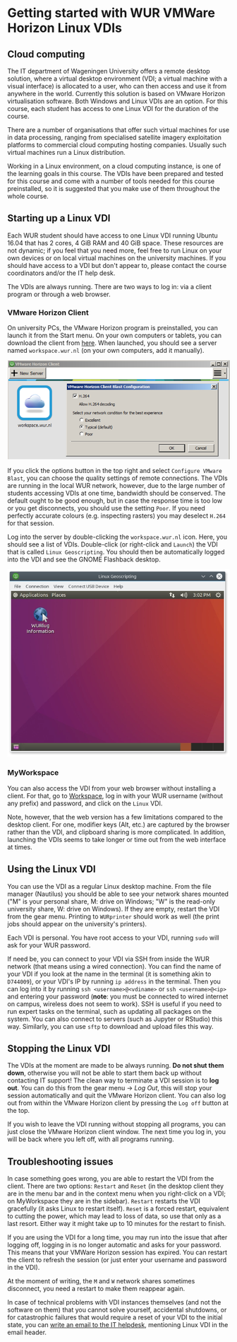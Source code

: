 # Getting started with WUR VMWare Horizon Linux VDIs

## Cloud computing

The IT department of Wageningen University offers a remote desktop solution, where a virtual desktop environment (VDI; a virtual machine with a visual interface) is allocated to a user, who can then access and use it from anywhere in the world. Currently this solution is based on VMware Horizon virtualisation software. Both Windows and Linux VDIs are an option. For this course, each student has access to one Linux VDI for the duration of the course.

There are a number of organisations that offer such virtual machines for use in data processing, ranging from specialised satellite imagery exploitation platforms to commercial cloud computing hosting companies. Usually such virtual machines run a Linux distribution.

Working in a Linux environment, on a cloud computing instance, is one of the learning goals in this course. The VDIs have been prepared and tested for this course and come with a number of tools needed for this course preinstalled, so it is suggested that you make use of them throughout the whole course.

## Starting up a Linux VDI

Each WUR student should have access to one Linux VDI running Ubuntu 16.04 that has 2 cores, 4 GiB RAM and 40 GiB space. These resources are not dynamic; if you feel that you need more, feel free to run Linux on your own devices or on local virtual machines on the university machines. If you should have access to a VDI but don't appear to, please contact the course coordinators and/or the IT help desk.

The VDIs are always running. There are two ways to log in: via a client program or through a web browser.

### VMware Horizon Client

On university PCs, the VMware Horizon program is preinstalled, you can launch it from the Start menu. On your own computers or tablets, you can download the client from [here](https://www.vmware.com/go/viewclients).  When launched, you should see a server named `workspace.wur.nl` (on your own computers, add it manually).

![VMware Horizon Windows client](figs/vmware-horizon-config.png)

If you click the options button in the top right and select `Configure VMware Blast`, you can choose the quality settings of remote connections. The VDIs are running in the local WUR network, however, due to the large number of students accessing VDIs at one time, bandwidth should be conserved. The default ought to be good enough, but in case the response time is too low or you get disconnects, you should use the setting `Poor`. If you need perfectly accurate colours (e.g. inspecting rasters) you may deselect `H.264` for that session.

Log into the server by double-clicking the `workspace.wur.nl` icon. Here, you should see a list of VDIs. Double-click (or right-click and `Launch`) the VDI that is called `Linux Geoscripting`. You should then be automatically logged into the VDI and see the GNOME Flashback desktop.

![Running Ubuntu 16.04 VDI](figs/vmware-horizon-vdi.png)

### MyWorkspace

You can also access the VDI from your web browser without installing a client. For that, go to [Workspace](http://workspace.wur.nl), log in with your WUR username (without any prefix) and password, and click on the `Linux` VDI.

Note, however, that the web version has a few limitations compared to the desktop client. For one, modifier keys (Alt, etc.) are captured by the browser rather than the VDI, and clipboard sharing is more complicated. In addition, launching the VDIs seems to take longer or time out from the web interface at times.

## Using the Linux VDI

You can use the VDI as a regular Linux desktop machine. From the file manager (Nautilus) you should be able to see your network shares mounted ("M" is your personal share, M: drive on Windows; "W" is the read-only university share, W: drive on Windows). If they are empty, restart the VDI from the gear menu. Printing to `WURprinter` should work as well (the print jobs should appear on the university's printers).

Each VDI is personal. You have root access to your VDI, running `sudo` will ask for your WUR password.

If need be, you can connect to your VDI via SSH from inside the WUR network (that means using a wired connection). You can find the name of your VDI if you look at the name in the terminal (it is something akin to `D744009`), or your VDI's IP by running `ip address` in the terminal. Then you can log into it by running `ssh <username>@<vdiname>` or `ssh <username>@<ip>` and entering your password (**note**: you must be connected to wired internet on campus, wireless does not seem to work). SSH is useful if you need to run expert tasks on the terminal, such as updating all packages on the system. You can also connect to servers (such as Jupyter or RStudio) this way. Similarly, you can use `sftp` to download and upload files this way.

## Stopping the Linux VDI

The VDIs at the moment are made to be always running. **Do not shut them down**, otherwise you will not be able to start them back up without contacting IT support! The clean way to terminate a VDI session is to **log out**. You can do this from the gear menu → *Log Out*, this will stop your session automatically and quit the VMware Horizon client. You can also log out from within the VMware Horizon client by pressing the `Log off` button at the top.

If you wish to leave the VDI running without stopping all programs, you can just close the VMware Horizon client window. The next time you log in, you will be back where you left off, with all programs running.

## Troubleshooting issues

In case something goes wrong, you are able to restart the VDI from the client. There are two options: `Restart` and `Reset` (in the desktop client they are in the menu bar and in the context menu when you right-click on a VDI; on MyWorkspace they are in the sidebar). `Restart` restarts the VDI gracefully (it asks Linux to restart itself). `Reset` is a forced restart, equivalent to cutting the power, which may lead to loss of data, so use that only as a last resort. Either way it might take up to 10 minutes for the restart to finish.

If you are using the VDI for a long time, you may run into the issue that after logging off, logging in is no longer automatic and asks for your password. This means that your VMWare Horizon session has expired. You can restart the client to refresh the session (or just enter your username and password in the VDI).

At the moment of writing, the `M` and `W` network shares sometimes disconnect, you need a restart to make them reappear again.

In case of technical problems with VDI instances themselves (and not the software on them) that you cannot solve yourself, accidental shutdowns, or for catastrophic failures that would require a reset of your VDI to the initial state, you can [write an email to the IT helpdesk](http://www.wur.nl/en/Education-Programmes/Current-Students/ICT-related-questions.htm), mentioning Linux VDI in the email header.


